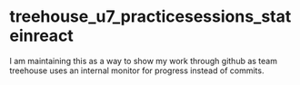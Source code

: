 # treehouse_u7_practicesessions_stateinreact
I am maintaining this as a way to show my work through github as team treehouse uses an internal monitor for progress instead of commits.
